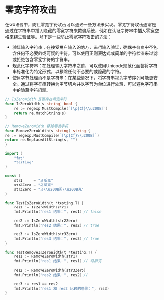 # 零宽字符攻击

在Go语言中，防止零宽字符攻击可以通过一些方法来实现。零宽字符攻击通常是通过在字符串中插入隐藏的零宽字符来欺骗系统，例如在认证字符串中插入零宽空格来绕过验证等。以下是一些防止零宽字符攻击的方法：

- 验证输入字符串：在接受用户输入的地方，进行输入验证，确保字符串中不包含任何不必要的或可疑的字符。可以使用正则表达式或简单的字符检查来过滤或拒绝包含零宽字符的字符串。
- 规范化字符串：在处理输入字符串之前，可以使用Unicode规范化函数将字符串标准化为特定形式，以移除任何不必要的或隐藏的字符。
- 使用字节处理而不是字符串：在某些情况下，将字符串视为字节序列可能更安全。通过将字符串转换为字节切片并以字节为单位进行处理，可以避免字符串中的隐藏字符问题。

```go
// IsZeroWidth 是否存在零宽字符
func IsZeroWidth(s string) bool {
	re := regexp.MustCompile(`[\p{Cf}\\u200B]`)
	return re.MatchString(s)
}

// RemoveZeroWidth 移除零宽字符
func RemoveZeroWidth(s string) string {
re := regexp.MustCompile(`[\p{Cf}\\u200B]`)
return re.ReplaceAllString(s, "")
}
```

```go
import (
    "fmt"
    "testing"
)

const (
	str1     = "马斯克"
	str2Zero = "马​‌‍斯​‌‍克​‌‍"
	str3Zero = "马\\u200B斯\\u200B克"
)

func TestIsZeroWidth(t *testing.T) {
	res1 := IsZeroWidth(str1)
	fmt.Println("res1 结果：", res1) // false

	res2 := IsZeroWidth(str2Zero)
	fmt.Println("res2 结果：", res2) // true

	res3 := IsZeroWidth(str3Zero)
	fmt.Println("res3 结果：", res3) // true
}

func TestRemoveIsZeroWidth(t *testing.T) {
    res1 := RemoveZeroWidth(str1)
    fmt.Println("res1 结果：", res1) // 马斯克
    
    res2 := RemoveZeroWidth(str3Zero)
    fmt.Println("res2 结果：", res2) //
    
    res3 := res1 == res2
    fmt.Println("res1 和 res2 比较的结果：", res3)
}
```